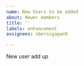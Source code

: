 ```yaml
---
name: New Users to be added
about: Newer members
title: ''
labels: enhancement
assignees: oberoigagan9

---
```


New user add up
